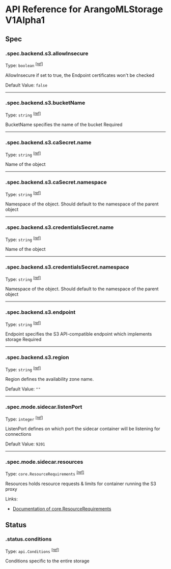 # API Reference for ArangoMLStorage V1Alpha1

## Spec

### .spec.backend.s3.allowInsecure

Type: `boolean` <sup>[\[ref\]](https://github.com/arangodb/kube-arangodb/blob/1.2.35/pkg/apis/ml/v1alpha1/storage_spec_backend_s3.go#L43)</sup>

AllowInsecure if set to true, the Endpoint certificates won't be checked

Default Value: `false`

***

### .spec.backend.s3.bucketName

Type: `string` <sup>[\[ref\]](https://github.com/arangodb/kube-arangodb/blob/1.2.35/pkg/apis/ml/v1alpha1/storage_spec_backend_s3.go#L37)</sup>

BucketName specifies the name of the bucket
Required

***

### .spec.backend.s3.caSecret.name

Type: `string` <sup>[\[ref\]](https://github.com/arangodb/kube-arangodb/blob/1.2.35/pkg/apis/ml/v1alpha1/batchjob_status.go#L23)</sup>

Name of the object

***

### .spec.backend.s3.caSecret.namespace

Type: `string` <sup>[\[ref\]](https://github.com/arangodb/kube-arangodb/blob/1.2.35/pkg/apis/ml/v1alpha1/cronjob.go#L6)</sup>

Namespace of the object. Should default to the namespace of the parent object

***

### .spec.backend.s3.credentialsSecret.name

Type: `string` <sup>[\[ref\]](https://github.com/arangodb/kube-arangodb/blob/1.2.35/pkg/apis/ml/v1alpha1/batchjob_status.go#L23)</sup>

Name of the object

***

### .spec.backend.s3.credentialsSecret.namespace

Type: `string` <sup>[\[ref\]](https://github.com/arangodb/kube-arangodb/blob/1.2.35/pkg/apis/ml/v1alpha1/cronjob.go#L6)</sup>

Namespace of the object. Should default to the namespace of the parent object

***

### .spec.backend.s3.endpoint

Type: `string` <sup>[\[ref\]](https://github.com/arangodb/kube-arangodb/blob/1.2.35/pkg/apis/ml/v1alpha1/storage_spec_backend_s3.go#L34)</sup>

Endpoint specifies the S3 API-compatible endpoint which implements storage
Required

***

### .spec.backend.s3.region

Type: `string` <sup>[\[ref\]](https://github.com/arangodb/kube-arangodb/blob/1.2.35/pkg/apis/ml/v1alpha1/storage_spec_backend_s3.go#L52)</sup>

Region defines the availability zone name.

Default Value: `""`

***

### .spec.mode.sidecar.listenPort

Type: `integer` <sup>[\[ref\]](https://github.com/arangodb/kube-arangodb/blob/1.2.35/pkg/apis/ml/v1alpha1/storage_spec_mode_sidecar.go#L41)</sup>

ListenPort defines on which port the sidecar container will be listening for connections

Default Value: `9201`

***

### .spec.mode.sidecar.resources

Type: `core.ResourceRequirements` <sup>[\[ref\]](https://github.com/arangodb/kube-arangodb/blob/1.2.35/pkg/apis/ml/v1alpha1/storage_spec_mode_sidecar.go#L46)</sup>

Resources holds resource requests & limits for container running the S3 proxy

Links:
* [Documentation of core.ResourceRequirements](https://kubernetes.io/docs/reference/generated/kubernetes-api/v1.26/#resourcerequirements-v1-core)

## Status

### .status.conditions

Type: `api.Conditions` <sup>[\[ref\]](https://github.com/arangodb/kube-arangodb/blob/1.2.35/pkg/apis/ml/v1alpha1/storage_status.go#L28)</sup>

Conditions specific to the entire storage

